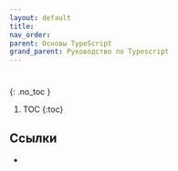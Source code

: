 ```yaml
---
layout: default
title:
nav_order:
parent: Основы TypeScript
grand_parent: Руководство по Typescript
---
```


<!-- prettier-ignore-start -->
# 
{: .no_toc }
<!-- prettier-ignore-end -->

<!-- prettier-ignore -->
1. TOC
{:toc}

## Ссылки

- []()

